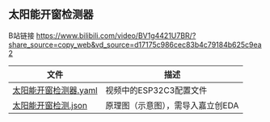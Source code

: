 ## 太阳能开窗检测器
  
B站链接 <https://www.bilibili.com/video/BV1g4421U7BR/?share_source=copy_web&vd_source=d17175c986cec83b4c79184b625c9ea2>
  
| 文件                             | 描述                 |
|--------------------------------|--------------------|
| [太阳能开窗检测器.yaml](太阳能开窗检测器.yaml) | 视频中的ESP32C3配置文件    |
| [太阳能开窗检测.json](太阳能开窗检测.json)   | 原理图（示意图），需导入嘉立创EDA |
